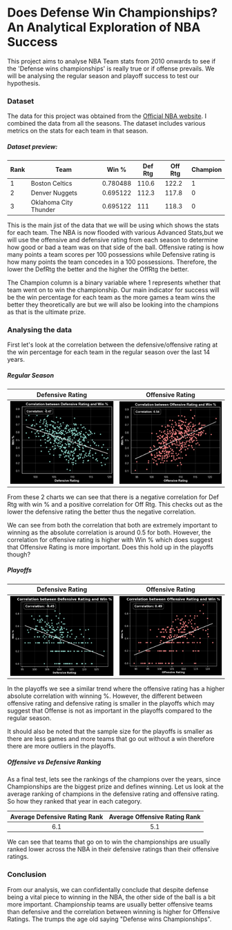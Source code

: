 # Does Defense Win Championships? An Analytical Exploration of NBA Success

This project aims to analyse NBA Team stats from 2010 onwards to see if the 'Defense wins championships' is really true or if offense prevails. We will be analysing the regular season and playoff success to test our hypothesis.

### Dataset

The data for this project was obtained from the [Official NBA website](https://www.nba.com/stats/teams/advanced). I combined the data from all the seasons. The dataset includes various metrics on the stats for each team in that season.

##### Dataset preview:

| Rank | Team                  | Win %    | Def Rtg | Off Rtg | Champion |
| ---- | --------------------- | -------- | ------- | ------- | -------- |
| 1    | Boston Celtics        | 0.780488 | 110.6   | 122.2   | 1        |
| 2    | Denver Nuggets        | 0.695122 | 112.3   | 117.8   | 0        |
| 3    | Oklahoma City Thunder | 0.695122 | 111     | 118.3   | 0        |

This is the main jist of the data that we will be using which shows the stats for each team. The NBA is now flooded with various Advanced Stats,but we will use the offensive and defensive rating from each season to determine how good or bad a team was on that side of the ball. Offensive rating is how many points a team scores per 100 possessions while Defensive rating is how many points the team concedes in a 100 possessions. Therefore, the lower the DefRtg the better and the higher the OffRtg the better.

The Champion column is a binary variable where 1 represents whether that team went on to win the championship. Our main indicator for success will be the win percentage for each team as the more games a team wins the better they theoretically are but we will also be looking into the champions as that is the ultimate prize.

### Analysing the data

First let's look at the correlation between the defensive/offensive rating at the win percentage for each team in the regular season over the last 14 years.

##### Regular Season

|         Defensive Rating         |         Offensive Rating         |
| :------------------------------: | :------------------------------: |
| ![](Charts/Regular%20DefRtg.png) | ![](Charts/Regular%20OffRtg.png) |

From these 2 charts we can see that there is a negative correlation for Def Rtg with win % and a positive correlation for Off Rtg. This checks out as the lower the defensive rating the better thus the negative correlation.

We can see from both the correlation that both are extremely important to winning as the absolute correlation is around 0.5 for both. However, the correlation for offensive rating is higher with Win % which does suggest that Offensive Rating is more important. Does this hold up in the playoffs though?

##### Playoffs

|         Defensive Rating         |         Offensive Rating         |
| :------------------------------: | :------------------------------: |
| ![](Charts/Playoff%20DefRtg.png) | ![](Charts/Playoff%20OffRtg.png) |

In the playoffs we see a similar trend where the offensive rating has a higher absolute correlation with winning %. However, the different between offensive rating and defensive rating is smaller in the playoffs which may suggest that Offense is not as important in the playoffs compared to the regular season.

It should also be noted that the sample size for the playoffs is smaller as there are less games and more teams that go out without a win therefore there are more outliers in the playoffs.

##### Offensive vs Defensive Ranking

As a final test, lets see the rankings of the champions over the years, since Championships are the biggest prize and defines winning. Let us look at the average ranking of champions in the defensive rating and offensive rating. So how they ranked that year in each category.

| Average Defensive Rating Rank | Average Offensive Rating Rank |
| :---------------------------: | :---------------------------: |
|              6.1              |              5.1              |

We can see that teams that go on to win the championships are usually ranked lower across the NBA in their defensive ratings than their offensive ratings.

### Conclusion

From our analysis, we can confidentally conclude that despite defense being a vital piece to winning in the NBA, the other side of the ball is a bit more important. Championship teams are usually better offensive teams than defensive and the correlation between winning is higher for Offensive Ratings. The trumps the age old saying "Defense wins Championships".
